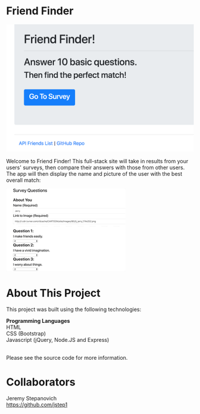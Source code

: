 # Friend Finder

<img src = "images/home.png" style="height='20%'; width='20%'">

Welcome to Friend Finder! This full-stack site will take in results from your users' surveys, then compare their answers with those from other users. The app will then display the name and picture of the user with the best overall match:

![survey](images/survey.gif)

# About This Project
This project was built using the following technologies:

<b>Programming Languages</b><br>
HTML<br>
CSS (Bootstrap)<br>
Javascript (jQuery, Node.JS and Express)<br>
<br>

Please see the source code for more information.

# Collaborators
Jeremy Stepanovich<br>
https://github.com/jstep1<br>
<br>